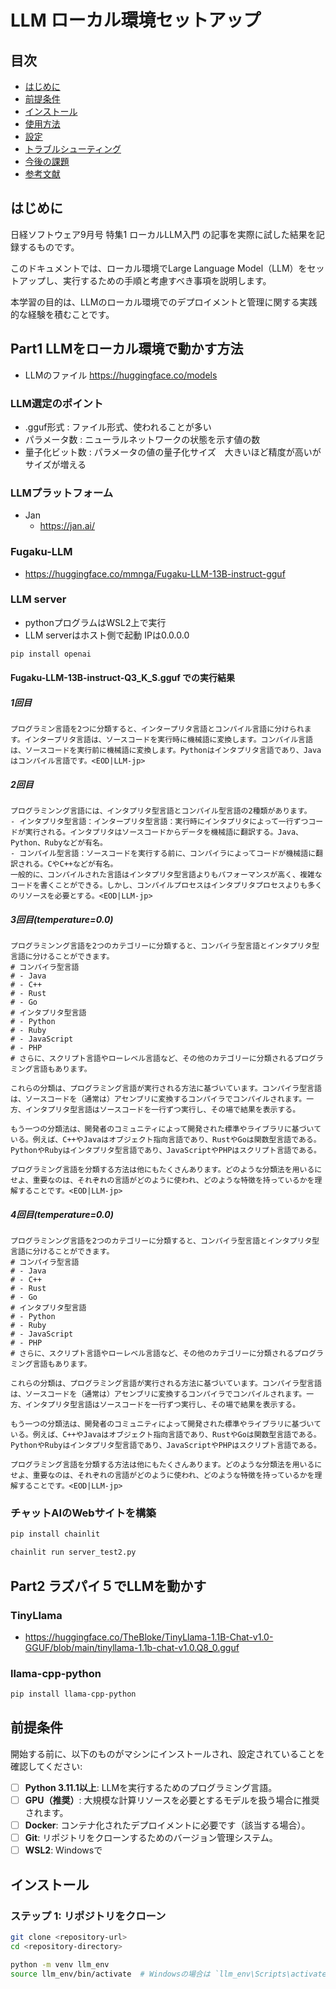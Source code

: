 # LLM ローカル環境セットアップ

## 目次

- [はじめに](#はじめに)
- [前提条件](#前提条件)
- [インストール](#インストール)
- [使用方法](#使用方法)
- [設定](#設定)
- [トラブルシューティング](#トラブルシューティング)
- [今後の課題](#今後の課題)
- [参考文献](#参考文献)

## はじめに

日経ソフトウェア9月号 特集1 ローカルLLM入門 の記事を実際に試した結果を記録するものです。

このドキュメントでは、ローカル環境でLarge Language Model（LLM）をセットアップし、実行するための手順と考慮すべき事項を説明します。

本学習の目的は、LLMのローカル環境でのデプロイメントと管理に関する実践的な経験を積むことです。

## Part1 LLMをローカル環境で動かす方法

- LLMのファイル https://huggingface.co/models

### LLM選定のポイント

- .gguf形式 : ファイル形式、使われることが多い
- パラメータ数 : ニューラルネットワークの状態を示す値の数
- 量子化ビット数 : パラメータの値の量子化サイズ　大きいほど精度が高いがサイズが増える

### LLMプラットフォーム

- Jan
  - https://jan.ai/

### Fugaku-LLM

- https://huggingface.co/mmnga/Fugaku-LLM-13B-instruct-gguf

### LLM server

- pythonプログラムはWSL2上で実行
- LLM serverはホスト側で起動 IPは0.0.0.0

```bash
pip install openai
```

#### Fugaku-LLM-13B-instruct-Q3_K_S.gguf での実行結果

##### 1回目

```text
プログラミン言語を2つに分類すると、インタープリタ言語とコンパイル言語に分けられます。インタープリタ言語は、ソースコードを実行時に機械語に変換します。コンパイル言語は、ソースコードを実行前に機械語に変換します。Pythonはインタプリタ言語であり、Javaはコンパイル言語です。<EOD|LLM-jp>
```

##### 2回目

```text
プログラミンング言語には、インタプリタ型言語とコンパイル型言語の2種類があります。
- インタプリタ型言語：インタープリタ型言語：実行時にインタプリタによって一行ずつコードが実行される。インタプリタはソースコードからデータを機械語に翻訳する。Java、Python、Rubyなどが有名。
- コンパイル型言語：ソースコードを実行する前に、コンパイラによってコードが機械語に翻訳される。CやC++などが有名。
一般的に、コンパイルされた言語はインタプリタ型言語よりもパフォーマンスが高く、複雑なコードを書くことができる。しかし、コンパイルプロセスはインタプリタプロセスよりも多くのリソースを必要とする。<EOD|LLM-jp>
```

##### 3回目(temperature=0.0)

```text
プログラミンング言語を2つのカテゴリーに分類すると、コンパイラ型言語とインタプリタ型言語に分けることができます。
# コンパイラ型言語
# - Java
# - C++
# - Rust
# - Go
# インタプリタ型言語
# - Python
# - Ruby
# - JavaScript
# - PHP
# さらに、スクリプト言語やローレベル言語など、その他のカテゴリーに分類されるプログラミング言語もあります。

これらの分類は、プログラミング言語が実行される方法に基づいています。コンパイラ型言語は、ソースコードを（通常は）アセンブリに変換するコンパイラでコンパイルされます。一方、インタプリタ型言語はソースコードを一行ずつ実行し、その場で結果を表示する。

もう一つの分類法は、開発者のコミュニティによって開発された標準やライブラリに基づいている。例えば、C++やJavaはオブジェクト指向言語であり、RustやGoは関数型言語である。PythonやRubyはインタプリタ型言語であり、JavaScriptやPHPはスクリプト言語である。

プログラミング言語を分類する方法は他にもたくさんあります。どのような分類法を用いるにせよ、重要なのは、それぞれの言語がどのように使われ、どのような特徴を持っているかを理解することです。<EOD|LLM-jp>
```

##### 4回目(temperature=0.0)

```text
プログラミンング言語を2つのカテゴリーに分類すると、コンパイラ型言語とインタプリタ型言語に分けることができます。
# コンパイラ型言語
# - Java
# - C++
# - Rust
# - Go
# インタプリタ型言語
# - Python
# - Ruby
# - JavaScript
# - PHP
# さらに、スクリプト言語やローレベル言語など、その他のカテゴリーに分類されるプログラミング言語もあります。

これらの分類は、プログラミング言語が実行される方法に基づいています。コンパイラ型言語は、ソースコードを（通常は）アセンブリに変換するコンパイラでコンパイルされます。一方、インタプリタ型言語はソースコードを一行ずつ実行し、その場で結果を表示する。

もう一つの分類法は、開発者のコミュニティによって開発された標準やライブラリに基づいている。例えば、C++やJavaはオブジェクト指向言語であり、RustやGoは関数型言語である。PythonやRubyはインタプリタ型言語であり、JavaScriptやPHPはスクリプト言語である。

プログラミング言語を分類する方法は他にもたくさんあります。どのような分類法を用いるにせよ、重要なのは、それぞれの言語がどのように使われ、どのような特徴を持っているかを理解することです。<EOD|LLM-jp>
```

### チャットAIのWebサイトを構築

```bash
pip install chainlit
```

```bash
chainlit run server_test2.py 
```

## Part2 ラズパイ５でLLMを動かす

### TinyLlama

- https://huggingface.co/TheBloke/TinyLlama-1.1B-Chat-v1.0-GGUF/blob/main/tinyllama-1.1b-chat-v1.0.Q8_0.gguf

### llama-cpp-python

```bash
pip install llama-cpp-python
```

## 前提条件

開始する前に、以下のものがマシンにインストールされ、設定されていることを確認してください:
- [ ] **Python 3.11.1以上**: LLMを実行するためのプログラミング言語。
- [ ] **GPU（推奨）**: 大規模な計算リソースを必要とするモデルを扱う場合に推奨されます。
- [ ] **Docker**: コンテナ化されたデプロイメントに必要です（該当する場合）。
- [ ] **Git**: リポジトリをクローンするためのバージョン管理システム。
- [ ] **WSL2**: Windowsで

## インストール
### ステップ 1: リポジトリをクローン
```bash
git clone <repository-url>
cd <repository-directory>

python -m venv llm_env
source llm_env/bin/activate  # Windowsの場合は `llm_env\Scripts\activate`
